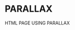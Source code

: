 # PARALLAX
HTML PAGE USING PARALLAX
<!DOCTYPE html>
<html lang="en">

<head>
	<style>

		/* Styling the body */
		* {
			margin: 0px;
			padding: 0px;
		}

		/* Styling the first parallax's
		height, width and background color */
		.parallax-1 {
			width: 100%;
			height: 600px;
			background: url(https://images.unsplash.com/photo-1480714378408-67cf0d13bc1b?ixlib=rb-4.0.3&ixid=MnwxMjA3fDB8MHxleHBsb3JlLWZlZWR8Mnx8fGVufDB8fHx8&auto=format&fit=crop&w=2000&q=60);
			background-size: 100% 100%;
			background-attachment: fixed;
		}

		/* Styling the title of first parallax */
		.parallax-1 h2 {
			margin: auto;
			position: relative;
			left: 500x;
			top: 300px;
			width: 250px;
			height: 32px;
			padding: 10px;
			background-color: black;
			color: white;
			text-align: center;
		}

		/* Styling the second parallax's
		height, width and background color */
		.parallax-2 {
			width: 100%;
			height: 600px;
			background: url(https://img.freepik.com/free-photo/cherry-blossoms-fuji-mountain-spring-sunrise-shizuoka-japan_335224-110.jpg?w=826&t=st=1676299048~exp=1676299648~hmac=3d1c8cc2c1fbb351e730c1da1752b124547182e53de3309f7260dd1e4da4a02a);
			background-size: 100% 100%;
			background-attachment: fixed;
		}

		/* Styling the title of second parallax */
		.parallax-2 h2 {
			margin: auto;
			position: relative;
			left: 500x;
			top: 300px;
			width: 250px;
			height: 70px;
			padding: 10px;
			background-color: white;
			color: black;
			text-align: center;
			font-size: 30px;
			font-family: Verdana;
		}
		.parallax-3 {
			width: 100%;
			height: 600px;
			background: url(https://assets.gocity.com/files/groot_london/files/styles/wysiwyg_medium/public/LP_Tower_Bridge%20%281%29.jpg);
			background-size: 100% 100%;
			background-attachment: fixed;
		}

		/* Styling the title of third parallax */
		.parallax-3 h2 {
			margin: auto;
			position: relative;
			left: 500x;
			top: 300px;
			width: 250px;
			height: 32px;
			padding: 10px;
			background-color: black;
			color: white;
			text-align: center;
		}


		/* Styling the content or paragraph */
		.para-1 {
			padding: 50px;
			background-color: black;
			color: white;
			font-size: 17px;
		}

		/* Styling the content or paragraph */
		.para-2 {
			text-align: center;
			padding: 25px;
			font-size: 17px;
			font-family: Verdana;
			background-color: black;
			color: white;
		}
		.para-3 {
			padding: 50px;
			background-color: black;
			color: white;
			font-size: 17px;
		}
	</style>
</head>

<body>

	<!-- Giving title of the first parallax -->
	<div class="parallax-1">
		<h2>ANIKA SAMVEDI 173</h2>
	</div>

	<!--Content of first parallax -->
	<div class="para-1">
		<p>
			What happens when you walk with closed eyes?
			You fall down;
			But the most important thing is that we miss out
			to watch over the things happening in our life.
			The transition in the Parallax shows how life can 
			be full of happening moments in a city with big 
			skyscrapers but at the same time the mind needs to 
			rest under a cherry blossom tree in solitude.
			Thus,depicting two immediate moments of LIFE.
		</p>
	</div>

	<!-- Giving title of the first parallax -->
	<div class="parallax-2">
		<h2>Cherry blossom</h2>
	</div>

	<!--Content of first parallax -->
	<div class="para-2">
		<p>
			But like every other thing in life good things
			don't last forever !
			But still we can strive for the peace and
			the city life making this transition a mixture
			of both POVs.Maintaining the real balance of life!
		</p>
	</div>

	<!--This will be same as first parallax-->
	<div class="parallax-3">
		<h2>A Busy-Peaceful Life?</h2>
	</div>

	<div class="para-2">
		<p>
			 "The best and most beautiful things in the world cannot be seen or even touched — they must be felt with the heart."
			  Helen Keller
		</p>
	</div>
</body>

</html>

